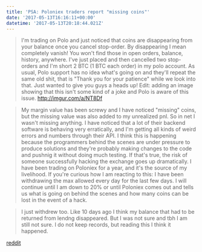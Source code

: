 ```yaml
---
title: 'PSA: Poloniex traders report "missing coins"'
date: '2017-05-13T16:16:11+00:00'
datetime: '2017-05-13T20:18:44.021Z'
---
```

> I'm trading on Polo and just noticed that coins are disappearing from your balance once you cancel stop-order. By disappearing I mean completely vanish! You won't find those in open orders, balance, history, anywhere. I've just placed and then cancelled two stop-orders and I'm short 2 BTC (1 BTC each order) in my polo account.
As usual, Polo support has no idea what's going on and they'll repeat the same old shit, that is "Thank you for your patience" while we look into that. Just wanted to give you guys a heads up!
Edit: adding an image showing that this isn't some kind of a joke and Polo is aware of this issue. http://imgur.com/a/NT8Df

> My margin value has been screwy and I have noticed "missing" coins, but the missing value was also added to my unrealized pnl. So in net I wasn't missing anything.
I have noticed that a lot of their backend software is behaving very erratically, and I'm getting all kinds of weird errors and numbers through their API. I think this is happening because the programmers behind the scenes are under pressure to produce solutions and they're probably making changes to the code and pushnig it without doing much testing. If that's true, the risk of someone successfully hacking the exchange goes up dramatically.
I have been trading on Poloniex for a year, and it's the source of my livelihood. If you're curious how I am reacting to this: I have been withdrawing the max allowed every day for the last few days. I will continue until I am down to 20% or until Poloniex comes out and tells us what is going on behind the scenes and how many coins can be lost in the event of a hack.

> I just withdrew too. Like 10 days ago I think my balance that had to be returned from lendng disappeared. But I was not sure and tbh I am still not sure.
I do not keep records, but reading this I think it happened. 

[reddit](https://www.reddit.com/r/BitcoinMarkets/comments/6az4sx/people_trading_on_polo_read_this/)